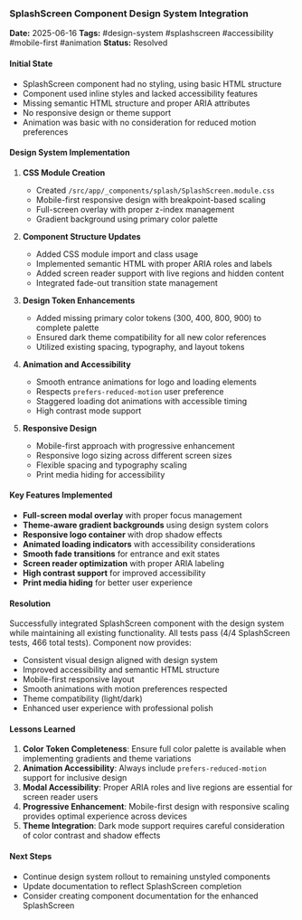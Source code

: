 ### SplashScreen Component Design System Integration
**Date:** 2025-06-16
**Tags:** #design-system #splashscreen #accessibility #mobile-first #animation
**Status:** Resolved

#### Initial State
- SplashScreen component had no styling, using basic HTML structure
- Component used inline styles and lacked accessibility features
- Missing semantic HTML structure and proper ARIA attributes
- No responsive design or theme support
- Animation was basic with no consideration for reduced motion preferences

#### Design System Implementation
1. **CSS Module Creation**
   - Created `/src/app/_components/splash/SplashScreen.module.css`
   - Mobile-first responsive design with breakpoint-based scaling
   - Full-screen overlay with proper z-index management
   - Gradient background using primary color palette

2. **Component Structure Updates**
   - Added CSS module import and class usage
   - Implemented semantic HTML with proper ARIA roles and labels
   - Added screen reader support with live regions and hidden content
   - Integrated fade-out transition state management

3. **Design Token Enhancements**
   - Added missing primary color tokens (300, 400, 800, 900) to complete palette
   - Ensured dark theme compatibility for all new color references
   - Utilized existing spacing, typography, and layout tokens

4. **Animation and Accessibility**
   - Smooth entrance animations for logo and loading elements
   - Respects `prefers-reduced-motion` user preference
   - Staggered loading dot animations with accessible timing
   - High contrast mode support

5. **Responsive Design**
   - Mobile-first approach with progressive enhancement
   - Responsive logo sizing across different screen sizes
   - Flexible spacing and typography scaling
   - Print media hiding for accessibility

#### Key Features Implemented
- **Full-screen modal overlay** with proper focus management
- **Theme-aware gradient backgrounds** using design system colors
- **Responsive logo container** with drop shadow effects
- **Animated loading indicators** with accessibility considerations
- **Smooth fade transitions** for entrance and exit states
- **Screen reader optimization** with proper ARIA labeling
- **High contrast support** for improved accessibility
- **Print media hiding** for better user experience

#### Resolution
Successfully integrated SplashScreen component with the design system while maintaining all existing functionality. All tests pass (4/4 SplashScreen tests, 466 total tests). Component now provides:

- Consistent visual design aligned with design system
- Improved accessibility and semantic HTML structure
- Mobile-first responsive layout
- Smooth animations with motion preferences respected
- Theme compatibility (light/dark)
- Enhanced user experience with professional polish

#### Lessons Learned
1. **Color Token Completeness**: Ensure full color palette is available when implementing gradients and theme variations
2. **Animation Accessibility**: Always include `prefers-reduced-motion` support for inclusive design
3. **Modal Accessibility**: Proper ARIA roles and live regions are essential for screen reader users
4. **Progressive Enhancement**: Mobile-first design with responsive scaling provides optimal experience across devices
5. **Theme Integration**: Dark mode support requires careful consideration of color contrast and shadow effects

#### Next Steps
- Continue design system rollout to remaining unstyled components
- Update documentation to reflect SplashScreen completion
- Consider creating component documentation for the enhanced SplashScreen

